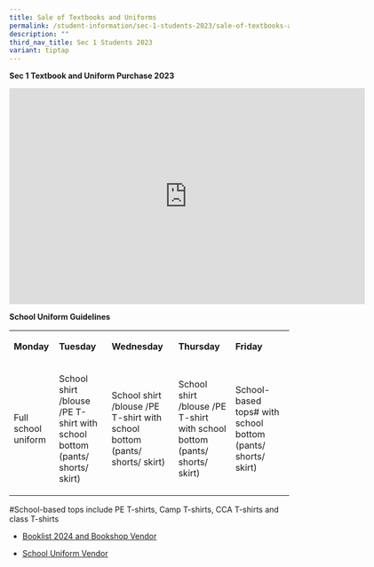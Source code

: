 ```yaml
---
title: Sale of Textbooks and Uniforms
permalink: /student-information/sec-1-students-2023/sale-of-textbooks-and-uniforms/
description: ""
third_nav_title: Sec 1 Students 2023
variant: tiptap
---
```

<p><strong>Sec 1 Textbook and Uniform Purchase 2023</strong></p><div class="iframe-wrapper"><iframe height="389" width="640" allowfullscreen="true" frameborder="0" src="https://docs.google.com/presentation/d/e/2PACX-1vQ_PJEVAkCgMKk5IIC7pdrYiV77DTJ4sHgYOvC3roBdlVftZTD_WLrWi60QqxymcDeS_GRbDZPXvkW0/embed?start=false&amp;loop=false&amp;delayms=3000"></iframe></div><p><strong>School Uniform Guidelines</strong></p><table><tbody><tr><td rowspan="1" colspan="1"><p><strong>Monday</strong></p></td><td rowspan="1" colspan="1"><p><strong>Tuesday</strong></p></td><td rowspan="1" colspan="1"><p><strong>Wednesday</strong></p></td><td rowspan="1" colspan="1"><p><strong>Thursday</strong></p></td><td rowspan="1" colspan="1"><p><strong>Friday</strong></p></td></tr><tr><td rowspan="1" colspan="1"><p>Full school uniform</p></td><td rowspan="1" colspan="1"><p>School shirt /blouse /PE T-shirt with school bottom (pants/ shorts/ skirt)</p></td><td rowspan="1" colspan="1"><p>School shirt /blouse /PE T-shirt with school bottom (pants/ shorts/ skirt)</p></td><td rowspan="1" colspan="1"><p>School shirt /blouse /PE T-shirt with school bottom (pants/ shorts/ skirt)</p></td><td rowspan="1" colspan="1"><p>School-based tops#&nbsp;with school bottom (pants/ shorts/ skirt)</p></td></tr></tbody></table><p>#School-based tops include PE T-shirts, Camp T-shirts, CCA T-shirts and class T-shirts</p><ul data-tight="true" class="tight"><li><p><a href="/student-information/booklist-2024-n-bookshop-vendor/" rel="noopener noreferrer nofollow" target=""><u>Booklist 2024 and Bookshop Vendor</u></a></p></li><li><p><a href="/student-information/school-uniform-vendor" rel="noopener noreferrer nofollow" target=""><u>School Uniform Vendor</u></a></p></li></ul><p></p>